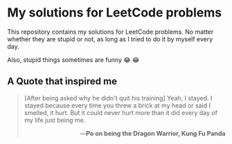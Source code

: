 # My solutions for LeetCode problems

This repository contains my solutions for LeetCode problems. No matter whether they are stupid or not, as long as I tried to do it by myself every day.

Also, stupid things sometimes are funny :joy: :joy:

## A Quote that inspired me
> [After being asked why he didn't quit his training] Yeah, I stayed. I stayed because every time you threw a brick at my head or said I smelled, it hurt. But it could never hurt more than it did every day of my life just being me.<br />
> <p align="right">—<b>Po on being the Dragon Warrior, Kung Fu Panda</b></p>
